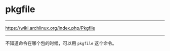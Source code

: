# pkgfile

---

https://wiki.archlinux.org/index.php/Pkgfile

---

不知道命令在哪个包的时候，可以用 `pkgfile` 这个命令。
